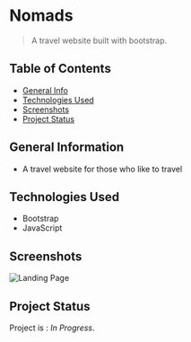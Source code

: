 # Nomads
> A travel website built with bootstrap.

## Table of Contents
* [General Info](#general-information)
* [Technologies Used](#technologies-used)
* [Screenshots](#screenshots)
* [Project Status](#project-status)
<!-- * [Contact](#contact) -->

## General Information
- A travel website for those who like to travel

## Technologies Used
- Bootstrap
- JavaScript

<!-- ## Features -->

## Screenshots
![Landing Page](https://user-images.githubusercontent.com/83572055/119624222-1cc1bb00-be33-11eb-819e-d2d7c4d3fb45.png)

## Project Status
Project is : _In Progress_.

<!-- ## Contact
Created by [@flynerdpl](https://www.flynerd.pl/) - feel free to contact me! -->